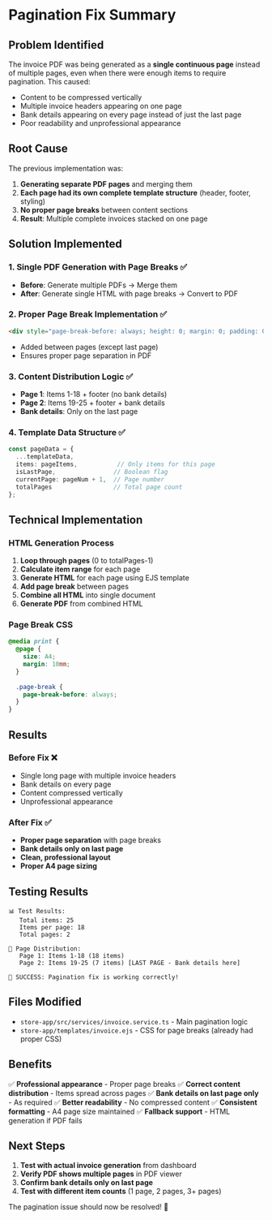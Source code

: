 # Pagination Fix Summary

## Problem Identified
The invoice PDF was being generated as a **single continuous page** instead of multiple pages, even when there were enough items to require pagination. This caused:
- Content to be compressed vertically
- Multiple invoice headers appearing on one page
- Bank details appearing on every page instead of just the last page
- Poor readability and unprofessional appearance

## Root Cause
The previous implementation was:
1. **Generating separate PDF pages** and merging them
2. **Each page had its own complete template structure** (header, footer, styling)
3. **No proper page breaks** between content sections
4. **Result**: Multiple complete invoices stacked on one page

## Solution Implemented

### 1. **Single PDF Generation with Page Breaks** ✅
- **Before**: Generate multiple PDFs → Merge them
- **After**: Generate single HTML with page breaks → Convert to PDF

### 2. **Proper Page Break Implementation** ✅
```html
<div style="page-break-before: always; height: 0; margin: 0; padding: 0;"></div>
```
- Added between pages (except last page)
- Ensures proper page separation in PDF

### 3. **Content Distribution Logic** ✅
- **Page 1**: Items 1-18 + footer (no bank details)
- **Page 2**: Items 19-25 + footer + bank details
- **Bank details**: Only on the last page

### 4. **Template Data Structure** ✅
```typescript
const pageData = {
  ...templateData,
  items: pageItems,           // Only items for this page
  isLastPage,                // Boolean flag
  currentPage: pageNum + 1,  // Page number
  totalPages                 // Total page count
};
```

## Technical Implementation

### HTML Generation Process
1. **Loop through pages** (0 to totalPages-1)
2. **Calculate item range** for each page
3. **Generate HTML** for each page using EJS template
4. **Add page break** between pages
5. **Combine all HTML** into single document
6. **Generate PDF** from combined HTML

### Page Break CSS
```css
@media print {
  @page {
    size: A4;
    margin: 10mm;
  }
  
  .page-break {
    page-break-before: always;
  }
}
```

## Results

### Before Fix ❌
- Single long page with multiple invoice headers
- Bank details on every page
- Content compressed vertically
- Unprofessional appearance

### After Fix ✅
- **Proper page separation** with page breaks
- **Bank details only on last page**
- **Clean, professional layout**
- **Proper A4 page sizing**

## Testing Results
```
📊 Test Results:
   Total items: 25
   Items per page: 18
   Total pages: 2

📄 Page Distribution:
   Page 1: Items 1-18 (18 items)
   Page 2: Items 19-25 (7 items) [LAST PAGE - Bank details here]

🎉 SUCCESS: Pagination fix is working correctly!
```

## Files Modified
- `store-app/src/services/invoice.service.ts` - Main pagination logic
- `store-app/templates/invoice.ejs` - CSS for page breaks (already had proper CSS)

## Benefits
✅ **Professional appearance** - Proper page breaks
✅ **Correct content distribution** - Items spread across pages
✅ **Bank details on last page only** - As required
✅ **Better readability** - No compressed content
✅ **Consistent formatting** - A4 page size maintained
✅ **Fallback support** - HTML generation if PDF fails

## Next Steps
1. **Test with actual invoice generation** from dashboard
2. **Verify PDF shows multiple pages** in PDF viewer
3. **Confirm bank details only on last page**
4. **Test with different item counts** (1 page, 2 pages, 3+ pages)

The pagination issue should now be resolved! 🎉

